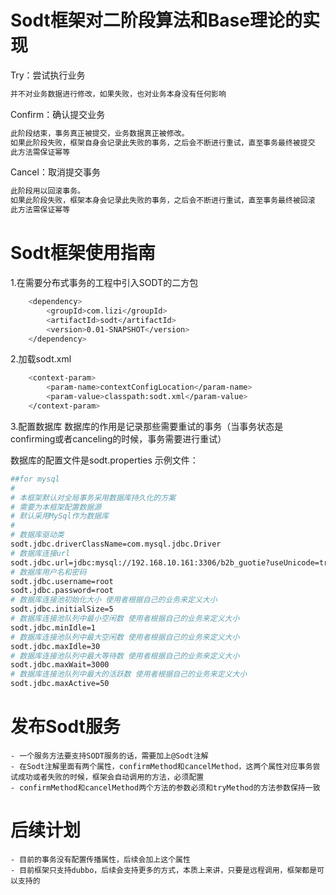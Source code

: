 <link href="http://statics.1024tools.com/css/markdown/github.css" rel="stylesheet" />

# Sodt框架对二阶段算法和Base理论的实现


Try：尝试执行业务
```sh
并不对业务数据进行修改，如果失败，也对业务本身没有任何影响
```


Confirm：确认提交业务
```sh
此阶段结束，事务真正被提交，业务数据真正被修改。
如果此阶段失败，框架自身会记录此失败的事务，之后会不断进行重试，直至事务最终被提交
此方法需保证幂等
```


Cancel：取消提交事务
```sh
此阶段用以回滚事务。
如果此阶段失败，框架本身会记录此失败的事务，之后会不断进行重试，直至事务最终被回滚
此方法需保证幂等
```


# Sodt框架使用指南


1.在需要分布式事务的工程中引入SODT的二方包

```sh
	<dependency>
	    <groupId>com.lizi</groupId>
	    <artifactId>sodt</artifactId>
	    <version>0.01-SNAPSHOT</version>
	</dependency>
```

2.加载sodt.xml
```sh
	<context-param>
	    <param-name>contextConfigLocation</param-name>
	    <param-value>classpath:sodt.xml</param-value>
	</context-param>
```



3.配置数据库
数据库的作用是记录那些需要重试的事务（当事务状态是confirming或者canceling的时候，事务需要进行重试）

数据库的配置文件是sodt.properties
示例文件：
```sh
##for mysql
#
# 本框架默认对全局事务采用数据库持久化的方案
# 需要为本框架配置数据源
# 默认采用MySql作为数据库
#
# 数据库驱动类
sodt.jdbc.driverClassName=com.mysql.jdbc.Driver
# 数据库连接url
sodt.jdbc.url=jdbc:mysql://192.168.10.161:3306/b2b_guotie?useUnicode=true&characterEncoding=UTF-8&autoReconnect=true
# 数据库用户名和密码
sodt.jdbc.username=root
sodt.jdbc.password=root
# 数据库连接池初始化大小 使用者根据自己的业务来定义大小
sodt.jdbc.initialSize=5
# 数据库连接池队列中最小空闲数 使用者根据自己的业务来定义大小
sodt.jdbc.minIdle=1
# 数据库连接池队列中最大空闲数 使用者根据自己的业务来定义大小
sodt.jdbc.maxIdle=30
# 数据库连接池队列中最大等待数 使用者根据自己的业务来定义大小
sodt.jdbc.maxWait=3000
# 数据库连接池队列中最大的活跃数 使用者根据自己的业务来定义大小
sodt.jdbc.maxActive=50
```


# 发布Sodt服务

	- 一个服务方法要支持SODT服务的话，需要加上@Sodt注解
	- 在Sodt注解里面有两个属性，confirmMethod和cancelMethod，这两个属性对应事务尝试成功或者失败的时候，框架会自动调用的方法，必须配置
	- confirmMethod和cancelMethod两个方法的参数必须和tryMethod的方法参数保持一致

# 后续计划

	- 目前的事务没有配置传播属性，后续会加上这个属性
	- 目前框架只支持dubbo，后续会支持更多的方式，本质上来讲，只要是远程调用，框架都是可以支持的